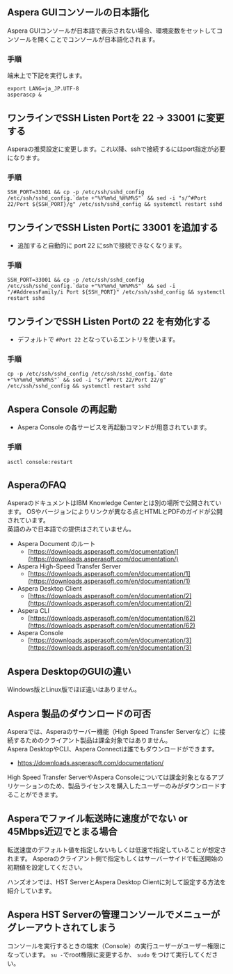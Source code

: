 ## Aspera GUIコンソールの日本語化  
Aspera GUIコンソールが日本語で表示されない場合、環境変数をセットしてコンソールを開くことでコンソールが日本語化されます。  

### 手順
端末上で下記を実行します。
```
export LANG=ja_JP.UTF-8
asperascp &
```

## ワンラインでSSH Listen Portを 22 → 33001 に変更する
Asperaの推奨設定に変更します。これ以降、sshで接続するにはport指定が必要になります。

### 手順
```
SSH_PORT=33001 && cp -p /etc/ssh/sshd_config /etc/ssh/sshd_config.`date +"%Y%m%d_%H%M%S"` && sed -i "s/^#Port 22/Port ${SSH_PORT}/g" /etc/ssh/sshd_config && systemctl restart sshd
```


## ワンラインでSSH Listen Portに 33001 を追加する
- 追加すると自動的に port 22 にsshで接続できなくなります。  

### 手順
```
SSH_PORT=33001 && cp -p /etc/ssh/sshd_config /etc/ssh/sshd_config.`date +"%Y%m%d_%H%M%S"` && sed -i "/#AddressFamily/i Port ${SSH_PORT}" /etc/ssh/sshd_config && systemctl restart sshd
```

## ワンラインでSSH Listen Portの 22 を有効化する  
- デフォルトで `#Port 22` となっているエントリを使います。  

### 手順
```
cp -p /etc/ssh/sshd_config /etc/ssh/sshd_config.`date +"%Y%m%d_%H%M%S"` && sed -i "s/^#Port 22/Port 22/g" /etc/ssh/sshd_config && systemctl restart sshd
```

## Aspera Console の再起動  
- Aspera Console の各サービスを再起動コマンドが用意されています。

### 手順
`asctl console:restart`

## AsperaのFAQ  
AsperaのドキュメントはIBM Knowledge Centerとは別の場所で公開されています。
OSやバージョンによりリンクが異なる点とHTMLとPDFのガイドが公開されています。  
英語のみで日本語での提供はされていません。

- Aspera Document のルート
  - [https://downloads.asperasoft.com/documentation/](https://downloads.asperasoft.com/documentation/)
- Aspera High-Speed Transfer Server
  - [https://downloads.asperasoft.com/en/documentation/1](https://downloads.asperasoft.com/en/documentation/1)
- Aspera Desktop Client
  - [https://downloads.asperasoft.com/en/documentation/2](https://downloads.asperasoft.com/en/documentation/2)
- Aspera CLI
  - [https://downloads.asperasoft.com/en/documentation/62](https://downloads.asperasoft.com/en/documentation/62)
- Aspera Console
  - [https://downloads.asperasoft.com/en/documentation/3](https://downloads.asperasoft.com/en/documentation/3)


## Aspera DesktopのGUIの違い
Windows版とLinux版でほぼ違いはありません。

## Aspera 製品のダウンロードの可否 
Asperaでは、Asperaのサーバー機能（High Speed Transfer Serverなど）に接続するためのクライアント製品は課金対象ではありません。  
Aspera DesktopやCLI、Aspera Connectは誰でもダウンロードができます。

- https://downloads.asperasoft.com/documentation/

High Speed Transfer ServerやAspera Consoleについては課金対象となるアプリケーションのため、製品ライセンスを購入したユーザーのみがダウンロードすることができます。
  

## Asperaでファイル転送時に速度がでない or 45Mbps近辺でとまる場合
転送速度のデフォルト値を指定しないもしくは低速で指定していることが想定されます。
Asperaのクライアント側で指定もしくはサーバーサイドで転送開始の初期値を設定してください。

ハンズオンでは、HST ServerとAspera Desktop Clientに対して設定する方法を紹介しています。

## Aspera HST Serverの管理コンソールでメニューがグレーアウトされてしまう
コンソールを実行するときの端末（Console）の実行ユーザーがユーザー権限になっています。
`su -`でroot権限に変更するか、 `sudo` をつけて実行してください。  

